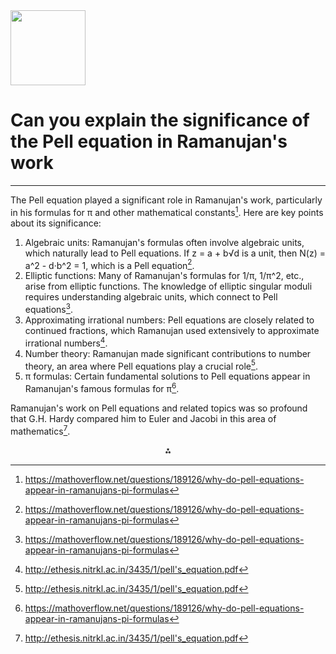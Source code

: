 <img src="https://r2cdn.perplexity.ai/pplx-full-logo-primary-dark%402x.png" class="logo" width="120"/>

# Can you explain the significance of the Pell equation in Ramanujan's work

---
The Pell equation played a significant role in Ramanujan's work, particularly in his formulas for π and other mathematical constants[^2]. Here are key points about its significance:

1. Algebraic units: Ramanujan's formulas often involve algebraic units, which naturally lead to Pell equations. If z = a + b√d is a unit, then N(z) = a^2 - d·b^2 = 1, which is a Pell equation[^2].
2. Elliptic functions: Many of Ramanujan's formulas for 1/π, 1/π^2, etc., arise from elliptic functions. The knowledge of elliptic singular moduli requires understanding algebraic units, which connect to Pell equations[^2].
3. Approximating irrational numbers: Pell equations are closely related to continued fractions, which Ramanujan used extensively to approximate irrational numbers[^4].
4. Number theory: Ramanujan made significant contributions to number theory, an area where Pell equations play a crucial role[^4].
5. π formulas: Certain fundamental solutions to Pell equations appear in Ramanujan's famous formulas for π[^2].

Ramanujan's work on Pell equations and related topics was so profound that G.H. Hardy compared him to Euler and Jacobi in this area of mathematics[^4].

<div style="text-align: center">⁂</div>

[^1]: https://en.wikipedia.org/wiki/Pell's_equation

[^2]: https://mathoverflow.net/questions/189126/why-do-pell-equations-appear-in-ramanujans-pi-formulas

[^3]: https://math.stackexchange.com/questions/420173/ramanujan-nagell-and-pell-s-equation

[^4]: http://ethesis.nitrkl.ac.in/3435/1/pell's_equation.pdf

[^5]: https://uu.diva-portal.org/smash/get/diva2:1231341/FULLTEXT01.pdf

[^6]: http://ethesis.nitrkl.ac.in/3435/

[^7]: https://www.researchgate.net/profile/Ams-Ramasamy/publication/272171107_Pell's_equation_Contributions_of_the_East_and_the_West/links/54dd8abe0cf25b09b913eccb/Pells-equation-Contributions-of-the-East-and-the-West.pdf

[^8]: https://www.isibang.ac.in/~sury/ramanujantmc.pdf

